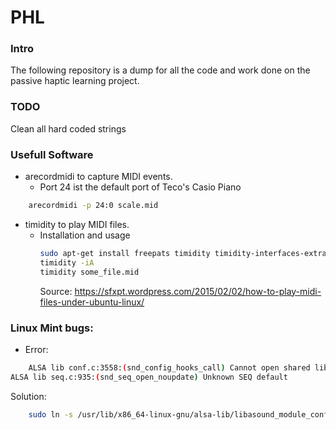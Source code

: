 # PHL

### Intro

The following repository is a dump for all the code and work done on the passive haptic learning project.

### TODO

Clean all hard coded strings

### Usefull Software
* arecordmidi to capture MIDI events.
	* Port 24 ist the default port of Teco's Casio Piano 
```bash
	arecordmidi -p 24:0 scale.mid
```
* timidity to play MIDI files.
	* Installation and usage
		```bash
		sudo apt-get install freepats timidity timidity-interfaces-extra
		timidity -iA
		timidity some_file.mid
		```
		Source: https://sfxpt.wordpress.com/2015/02/02/how-to-play-midi-files-under-ubuntu-linux/

### Linux Mint bugs:
* Error:
```bash
	ALSA lib conf.c:3558:(snd_config_hooks_call) Cannot open shared library libasound_module_conf_pulse.so (/usr/lib/alsa-lib/libasound_module_conf_pulse.so: libasound_module_conf_pulse.so: cannot open shared object file: No such file or directory)
ALSA lib seq.c:935:(snd_seq_open_noupdate) Unknown SEQ default
```
Solution:
```bash
	sudo ln -s /usr/lib/x86_64-linux-gnu/alsa-lib/libasound_module_conf_pulse.so /usr/lib/x86_64-linux-gnu/libasound_module_conf_pulse.so
```

